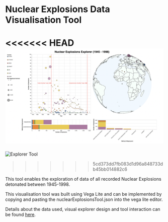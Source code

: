 # Nuclear Explosions Data Visualisation Tool

<<<<<<< HEAD
![Explorer Tool](NuclearExplosionsExplorer.png)
=======
![Explorer Tool](InfoVis_Assignment3/NuclearExplosionsExplorer.png)
>>>>>>> 5cd373dd7fb083d1d96a848733db45bb014882c6

This tool enables the exploration of data of all recorded Nuclear Explosions detonated between 1945-1998. 

This visualisation tool was built using Vega Lite and can be implemented by copying and pasting the nuclearExplosionsTool.json into the vega lite editor.

Details about the data used, visual explorer design and tool interaction can be found [here](InfoVis_Assignment3/visualExplorationToolDesignDocument.pdf). 
